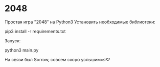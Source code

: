 # 2048

Простая игра "2048" на Python3
Установить необходимые библиотеки:


pip3 install -r requirements.txt

Запуск:


python3 main.py

На связи был Sorrow, совсем скоро услышимся♡

